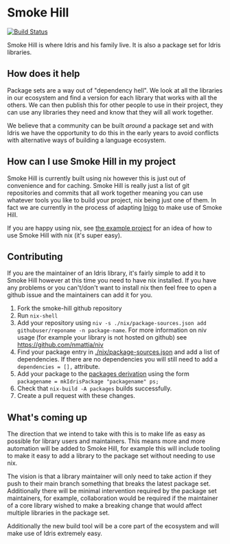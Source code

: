 # Smoke Hill

[![Build Status](https://travis-ci.com/shmish111/smoke-hill.svg?branch=main)](https://travis-ci.com/shmish111/smoke-hill)

Smoke Hill is where Idris and his family live. It is also a package set for Idris libraries.

## How does it help

Package sets are a way out of "dependency hell". We look at all the libraries in our ecosystem and find a version for each library that works with all the others. We can then publish this for other people to use in their project, they can use any libraries they need and know that they will all work together.

We believe that a community can be built _around_ a package set and with Idris we have the opportunity to do this in the early years to avoid conflicts with alternative ways of building a language ecosystem.

## How can I use Smoke Hill in my project

Smoke Hill is currently built using nix however this is just out of convenience and for caching. Smoke Hill is really just a list of git repositories and commits that all work together meaning you can use whatever tools you like to build your project, nix being just one of them. In fact we are currently in the process of adapting [Inigo](https://github.com/hayesgm/inigo) to make use of Smoke Hill.

If you are happy using nix, see [the example project](./example) for an idea of how to use Smoke Hill with nix (it's super easy).

## Contributing

If you are the maintainer of an Idris library, it's fairly simple to add it to Smoke Hill however at this time you need to have nix installed. If you have any problems or you can't/don't want to install nix then feel free to open a github issue and the maintainers can add it for you.

1. Fork the smoke-hill github repository
2. Run `nix-shell`
3. Add your repository using `niv -s ./nix/package-sources.json add githubuser/reponame -n package-name`. For more information on niv usage (for example your library is not hosted on github) see https://github.com/nmattia/niv
4. Find your package entry in [./nix/package-sources.json]() and add a list of dependencies. If there are no dependencies you will still need to add a `dependencies = [],` attribute.
5. Add your package to the [packages derivation](https://github.com/shmish111/smoke-hill/blob/master/nix/packages.nix) using the form `packagename = mkIdrisPackage "packagename" ps;`
6. Check that `nix-build -A packages` builds successfully.
7. Create a pull request with these changes.

## What's coming up

The direction that we intend to take with this is to make life as easy as possible for library users and maintainers. This means more and more automation will be added to Smoke Hill, for example this will include tooling to make it easy to add a library to the package set without needing to use nix.

The vision is that a library maintainer will only need to take action if they push to their main branch something that breaks the latest package set. Additionally there will be minimal intervention required by the package set maintainers, for example, collaboration would be required if the maintainer of a core library wished to make a breaking change that would affect multiple libraries in the package set.

Additionally the new build tool will be a core part of the ecosystem and will make use of Idris extremely easy.
